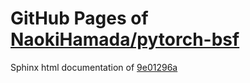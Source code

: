 GitHub Pages of [NaokiHamada/pytorch-bsf](https://github.com/NaokiHamada/pytorch-bsf.git)
===
Sphinx html documentation of [9e01296a](https://github.com/NaokiHamada/pytorch-bsf/tree/9e01296a003daf06a2291a0c9d8dd2bebdd63d62)
